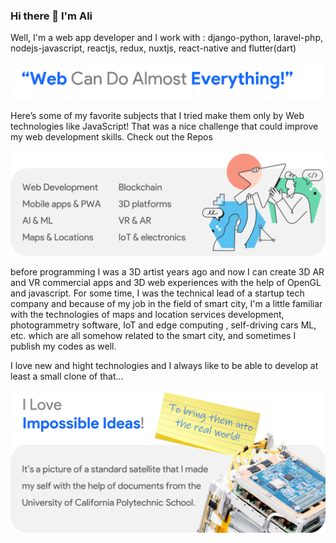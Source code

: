 ### Hi there 👋 I'm Ali 
Well, I'm a web app developer and I work with :
django-python, laravel-php, nodejs-javascript, reactjs, redux, nuxtjs, react-native and flutter(dart)



![subjects](webtitle.png)

Here’s some of my favorite subjects that I tried make them only by Web technologies like JavaScript! That was a nice challenge that could improve my web development skills. Check out the Repos


![subjects](1.png)

before programming I was a 3D artist years ago and now I can create 3D AR and VR commercial apps and 3D web experiences with the help of OpenGL and javascript. 
For some time, I was the technical lead of a startup tech company and because of my job in the field of smart city, I'm a little familiar with the technologies of maps and location services development, photogrammetry software, IoT and edge computing , self-driving cars ML, etc. which are all somehow related to the smart city, and sometimes I publish my codes as well.

<!--
![skills](2.svg)
-->

I love new and hight technologies and I always like to be able to develop at least a small clone of that...

![ideas](idea.png)
